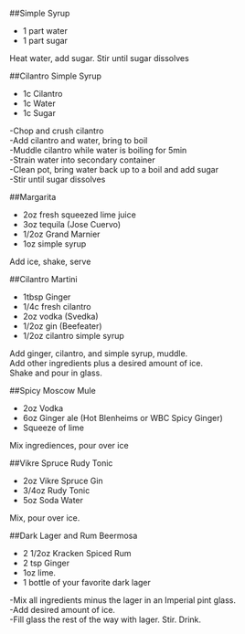 ##Simple Syrup
* 1 part water
* 1 part sugar

Heat water, add sugar.
Stir until sugar dissolves
  
  
##Cilantro Simple Syrup
* 1c Cilantro
* 1c Water
* 1c Sugar

-Chop and crush cilantro  
-Add cilantro and water, bring to boil  
-Muddle cilantro while water is boiling for 5min  
-Strain water into secondary container  
-Clean pot, bring water back up to a boil and add sugar  
-Stir until sugar dissolves


##Margarita
* 2oz fresh squeezed lime juice
* 3oz tequila (Jose Cuervo)
* 1/2oz Grand Marnier
* 1oz simple syrup

Add ice, shake, serve


##Cilantro Martini

* 1tbsp Ginger
* 1/4c fresh cilantro
* 2oz vodka (Svedka)
* 1/2oz gin (Beefeater)
* 1/2oz cilantro simple syrup

Add ginger, cilantro, and simple syrup, muddle.  
Add other ingredients plus a desired amount of ice.  
Shake and pour in glass.


##Spicy Moscow Mule
* 2oz Vodka
* 6oz Ginger ale (Hot Blenheims or WBC Spicy Ginger)
* Squeeze of lime

Mix ingrediences, pour over ice

##Vikre Spruce Rudy Tonic
* 2oz Vikre Spruce Gin
* 3/4oz Rudy Tonic
* 5oz Soda Water

Mix, pour over ice.

##Dark Lager and Rum Beermosa
* 2 1/2oz Kracken Spiced Rum
* 2 tsp Ginger
* 1oz lime.
* 1 bottle of your favorite dark lager

-Mix all ingredients minus the lager in an Imperial pint glass.  
-Add desired amount of ice.  
-Fill glass the rest of the way with lager. Stir. Drink.